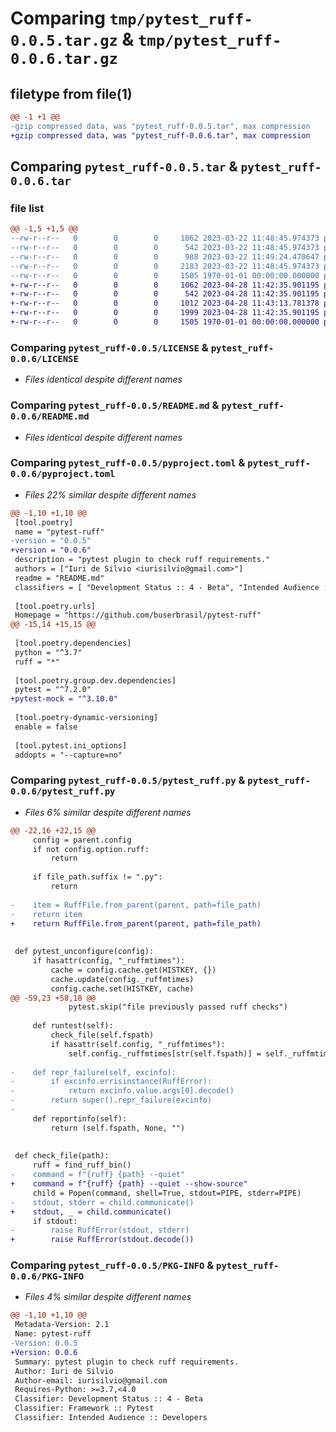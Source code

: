 # Comparing `tmp/pytest_ruff-0.0.5.tar.gz` & `tmp/pytest_ruff-0.0.6.tar.gz`

## filetype from file(1)

```diff
@@ -1 +1 @@
-gzip compressed data, was "pytest_ruff-0.0.5.tar", max compression
+gzip compressed data, was "pytest_ruff-0.0.6.tar", max compression
```

## Comparing `pytest_ruff-0.0.5.tar` & `pytest_ruff-0.0.6.tar`

### file list

```diff
@@ -1,5 +1,5 @@
--rw-r--r--   0        0        0     1062 2023-03-22 11:48:45.974373 pytest_ruff-0.0.5/LICENSE
--rw-r--r--   0        0        0      542 2023-03-22 11:48:45.974373 pytest_ruff-0.0.5/README.md
--rw-r--r--   0        0        0      988 2023-03-22 11:49:24.470647 pytest_ruff-0.0.5/pyproject.toml
--rw-r--r--   0        0        0     2183 2023-03-22 11:48:45.974373 pytest_ruff-0.0.5/pytest_ruff.py
--rw-r--r--   0        0        0     1505 1970-01-01 00:00:00.000000 pytest_ruff-0.0.5/PKG-INFO
+-rw-r--r--   0        0        0     1062 2023-04-28 11:42:35.901195 pytest_ruff-0.0.6/LICENSE
+-rw-r--r--   0        0        0      542 2023-04-28 11:42:35.901195 pytest_ruff-0.0.6/README.md
+-rw-r--r--   0        0        0     1012 2023-04-28 11:43:13.781378 pytest_ruff-0.0.6/pyproject.toml
+-rw-r--r--   0        0        0     1999 2023-04-28 11:42:35.901195 pytest_ruff-0.0.6/pytest_ruff.py
+-rw-r--r--   0        0        0     1505 1970-01-01 00:00:00.000000 pytest_ruff-0.0.6/PKG-INFO
```

### Comparing `pytest_ruff-0.0.5/LICENSE` & `pytest_ruff-0.0.6/LICENSE`

 * *Files identical despite different names*

### Comparing `pytest_ruff-0.0.5/README.md` & `pytest_ruff-0.0.6/README.md`

 * *Files identical despite different names*

### Comparing `pytest_ruff-0.0.5/pyproject.toml` & `pytest_ruff-0.0.6/pyproject.toml`

 * *Files 22% similar despite different names*

```diff
@@ -1,10 +1,10 @@
 [tool.poetry]
 name = "pytest-ruff"
-version = "0.0.5"
+version = "0.0.6"
 description = "pytest plugin to check ruff requirements."
 authors = ["Iuri de Silvio <iurisilvio@gmail.com>"]
 readme = "README.md"
 classifiers = [ "Development Status :: 4 - Beta", "Intended Audience :: Developers", "Operating System :: OS Independent", "Framework :: Pytest", "Programming Language :: Python :: 3", "Programming Language :: Python :: 3 :: Only", "Topic :: Software Development :: Libraries :: Python Modules"]
 
 [tool.poetry.urls]
 Homepage = "https://github.com/buserbrasil/pytest-ruff"
@@ -15,14 +15,15 @@
 
 [tool.poetry.dependencies]
 python = "^3.7"
 ruff = "*"
 
 [tool.poetry.group.dev.dependencies]
 pytest = "^7.2.0"
+pytest-mock = "^3.10.0"
 
 [tool.poetry-dynamic-versioning]
 enable = false
 
 [tool.pytest.ini_options]
 addopts = "--capture=no"
```

### Comparing `pytest_ruff-0.0.5/pytest_ruff.py` & `pytest_ruff-0.0.6/pytest_ruff.py`

 * *Files 6% similar despite different names*

```diff
@@ -22,16 +22,15 @@
     config = parent.config
     if not config.option.ruff:
         return
 
     if file_path.suffix != ".py":
         return
 
-    item = RuffFile.from_parent(parent, path=file_path)
-    return item
+    return RuffFile.from_parent(parent, path=file_path)
 
 
 def pytest_unconfigure(config):
     if hasattr(config, "_ruffmtimes"):
         cache = config.cache.get(HISTKEY, {})
         cache.update(config._ruffmtimes)
         config.cache.set(HISTKEY, cache)
@@ -59,23 +58,18 @@
             pytest.skip("file previously passed ruff checks")
 
     def runtest(self):
         check_file(self.fspath)
         if hasattr(self.config, "_ruffmtimes"):
             self.config._ruffmtimes[str(self.fspath)] = self._ruffmtime
 
-    def repr_failure(self, excinfo):
-        if excinfo.errisinstance(RuffError):
-            return excinfo.value.args[0].decode()
-        return super().repr_failure(excinfo)
-
     def reportinfo(self):
         return (self.fspath, None, "")
 
 
 def check_file(path):
     ruff = find_ruff_bin()
-    command = f"{ruff} {path} --quiet"
+    command = f"{ruff} {path} --quiet --show-source"
     child = Popen(command, shell=True, stdout=PIPE, stderr=PIPE)
-    stdout, stderr = child.communicate()
+    stdout, _ = child.communicate()
     if stdout:
-        raise RuffError(stdout, stderr)
+        raise RuffError(stdout.decode())
```

### Comparing `pytest_ruff-0.0.5/PKG-INFO` & `pytest_ruff-0.0.6/PKG-INFO`

 * *Files 4% similar despite different names*

```diff
@@ -1,10 +1,10 @@
 Metadata-Version: 2.1
 Name: pytest-ruff
-Version: 0.0.5
+Version: 0.0.6
 Summary: pytest plugin to check ruff requirements.
 Author: Iuri de Silvio
 Author-email: iurisilvio@gmail.com
 Requires-Python: >=3.7,<4.0
 Classifier: Development Status :: 4 - Beta
 Classifier: Framework :: Pytest
 Classifier: Intended Audience :: Developers
```

